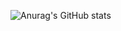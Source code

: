 ![Anurag's GitHub stats](https://github-readme-stats.vercel.app/api?username=SsoS2&show_icons=true&theme=radical)
